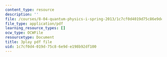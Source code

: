 ```yaml
---
content_type: resource
description: ''
file: /courses/8-04-quantum-physics-i-spring-2013/1c7cf0d4019d75c86e9de198b92df100_Ei8CFin00PY.pdf
file_type: application/pdf
learning_resource_types: []
ocw_type: OCWFile
resourcetype: Document
title: 3play pdf file
uid: 1c7cf0d4-019d-75c8-6e9d-e198b92df100
---
```

